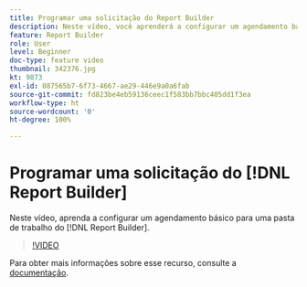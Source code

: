 ```yaml
---
title: Programar uma solicitação do Report Builder
description: Neste vídeo, você aprenderá a configurar um agendamento básico para uma pasta de trabalho do Report Builder.
feature: Report Builder
role: User
level: Beginner
doc-type: feature video
thumbnail: 342376.jpg
kt: 9873
exl-id: 087565b7-6f73-4667-ae29-446e9a0a6fab
source-git-commit: fd823be4eb59136ceec1f583bb7bbc405dd1f3ea
workflow-type: ht
source-wordcount: '0'
ht-degree: 100%

---
```


# Programar uma solicitação do [!DNL Report Builder]

Neste vídeo, aprenda a configurar um agendamento básico para uma pasta de trabalho do [!DNL Report Builder].

>[!VIDEO](https://video.tv.adobe.com/v/342376/?quality=12&learn=on)

Para obter mais informações sobre esse recurso, consulte a [documentação](https://experienceleague.adobe.com/docs/analytics/analyze/report-builder/t-schedule-a-data-request.html?lang=pt-BR).
